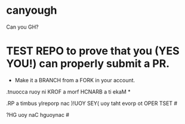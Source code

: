 # canyough
Can you GH?

# TEST REPO to prove that you (YES YOU!) can properly submit a PR.

* Make it a BRANCH from a FORK in your account.
  



.tnuocca ruoy ni KROF a morf HCNARB a ti ekaM *

.RP a timbus ylreporp nac )!UOY SEY( uoy taht evorp ot OPER TSET #

?HG uoy naC
hguoynac #
